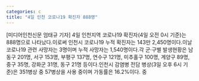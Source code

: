```yaml
---
categories: c
title: "4일 인천 코로나19 확진자 888명"
---
```

[미디어인천신문 엄태규 기자] 4일 인천지역 코로나19 확진자(4일 오전 0시 기준)는 888명으로 나타났다.이로써 인천시 코로나19 누적 확진자는 143만 2,450명이다.이날 코로나19 관련 사망자는 3명이며 누적 사망자는 1,540명이다.각 군·구별 발생현황은 남동구 201명, 서구 153명, 부평구 137명, 연수구 121명, 미추홀구 100명, 계양구 89명, 중구 35명, 강화군 31명, 동구 21명 등이다.인천시 감염병 전담 병상(3일 오후 6시 기준)은 351병상 중 57병상을 사용 중이며 가동률은 16.2%이다. 중